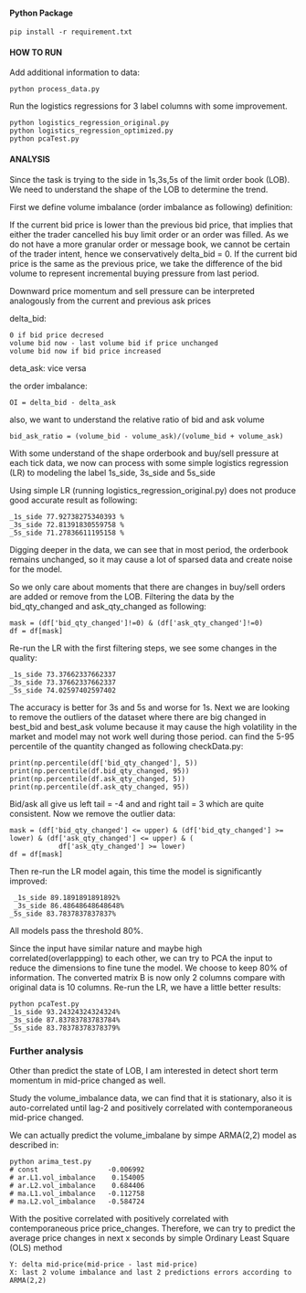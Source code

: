 
#### Python Package
    pip install -r requirement.txt

#### HOW TO RUN
Add additional information to data:
    
    python process_data.py

Run the logistics regressions for 3 label columns with some improvement.
    
    python logistics_regression_original.py
    python logistics_regression_optimized.py
    python pcaTest.py
    
#### ANALYSIS

Since the task is trying to the side in 1s,3s,5s of the limit order book (LOB).
We need to understand the shape of the LOB to determine the trend.

First we define volume imbalance (order imbalance as following) definition:

If the current bid price is lower than the previous bid price, that implies that either the trader cancelled his buy
limit order or an order was filled. As we do not have a more granular order
or message book, we cannot be certain of the trader intent, hence we conservatively
delta_bid = 0. If the current bid price is the same as the previous price, we take
the difference of the bid volume to represent incremental buying pressure from last period.

Downward price momentum and sell pressure can be interpreted analogously
from the current and previous ask prices

delta_bid:
  
    0 if bid price decresed
    volume bid now - last volume bid if price unchanged
    volume bid now if bid price increased

deta_ask: vice versa

the order imbalance:
    
    OI = delta_bid - delta_ask
   

also, we want to understand the relative ratio of bid and ask volume

    bid_ask_ratio = (volume_bid - volume_ask)/(volume_bid + volume_ask)    

With some understand of the shape orderbook and buy/sell pressure at each tick data, we now can process with some simple logistics regression (LR) to modeling the label 1s_side, 3s_side and 5s_side

Using simple LR (running logistics_regression_original.py) does not produce good accurate result as following:
    
    _1s_side 77.92738275340393 %
    _3s_side 72.81391830559758 %
    _5s_side 71.27836611195158 %

Digging deeper in the data, we can see that in most period, the orderbook remains unchanged, so it may cause a lot of sparsed data and create noise for the model.

So we only care about moments that there are changes in buy/sell orders are added or remove from the LOB. Filtering the data by the bid_qty_changed and ask_qty_changed as following:

    mask = (df['bid_qty_changed']!=0) & (df['ask_qty_changed']!=0)
    df = df[mask]
    
Re-run the LR with the first filtering steps, we see some changes in the quality:
    
    _1s_side 73.37662337662337
    _3s_side 73.37662337662337
    _5s_side 74.02597402597402

The accuracy is better for 3s and 5s and worse for 1s. Next we are looking to remove the outliers of the dataset where there are big changed in best_bid and best_ask volume because it may cause the high volatility in the market and model may not work well during those period. can find the 5-95 percentile of the quantity changed as following checkData.py:

    print(np.percentile(df['bid_qty_changed'], 5))
    print(np.percentile(df.bid_qty_changed, 95))
    print(np.percentile(df.ask_qty_changed, 5))
    print(np.percentile(df.ask_qty_changed, 95))
 
 Bid/ask all give us left tail =  -4 and and right tail = 3 which are quite consistent. Now we remove the outlier data:
 
    mask = (df['bid_qty_changed'] <= upper) & (df['bid_qty_changed'] >= lower) & (df['ask_qty_changed'] <= upper) & (
                df['ask_qty_changed'] >= lower)
    df = df[mask]
    
Then re-run the LR model again, this time the model is significantly improved:
    
     _1s_side 89.1891891891892%
     _3s_side 86.48648648648648%
    _5s_side 83.7837837837837%
    
All models pass the threshold 80%.

Since the input have similar nature and maybe high correlated(overlappping) to each other, we can try to PCA the input to reduce the dimensions to fine tune the model. We choose to keep 80% of information. The converted matrix B is now only 2 columns compare with original data is 10 columns. Re-run the LR, we have a little better results:

    python pcaTest.py
    _1s_side 93.24324324324324%
    _3s_side 87.83783783783784%
    _5s_side 83.78378378378379%




### Further analysis


Other than predict the state of LOB, I am interested in detect short term momentum in mid-price changed as well.

Study the volume_imbalance data, we can find that it is stationary, also it is auto-correlated until lag-2 and positively correlated with contemporaneous mid-price
changed.

We can actually predict the volume_imbalane by simpe ARMA(2,2) model as described in:

    python arima_test.py
    # const                 -0.006992
    # ar.L1.vol_imbalance    0.154005
    # ar.L2.vol_imbalance    0.684406
    # ma.L1.vol_imbalance   -0.112758
    # ma.L2.vol_imbalance   -0.584724
    
With the positive correlated with positively correlated with contemporaneous price price_changes. Therefore, we can try  to predict the average price changes in next x seconds by simple Ordinary Least Square (OLS) method

    Y: delta mid-price(mid-price - last mid-price) 
    X: last 2 volume imbalance and last 2 predictions errors according to ARMA(2,2)
